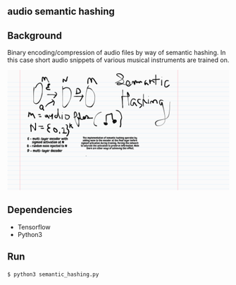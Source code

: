 audio semantic hashing
---

## Background

Binary encoding/compression of audio files by way of semantic hashing. In this case short audio snippets of various musical instruments are trained on.

![](./semantic_hashing.png)

## Dependencies
* Tensorflow
* Python3

## Run

`$ python3 semantic_hashing.py`
